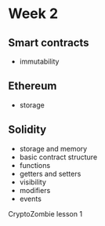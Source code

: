 # Week 2

## Smart contracts

- immutability

## Ethereum

- storage

## Solidity

- storage and memory
- basic contract structure
- functions
- getters and setters
- visibility
- modifiers
- events

CryptoZombie lesson 1
